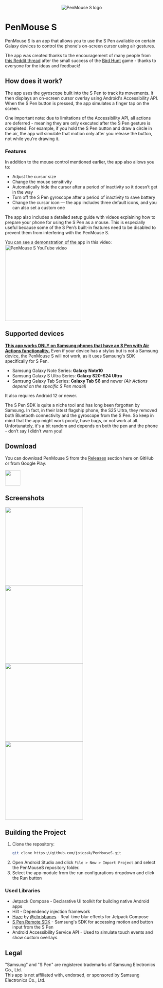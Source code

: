 <p align="center">
  <img alt="PenMouse S logo" src="app/src/main/res/mipmap-xxxhdpi/ic_launcher.webp" />
</p>

# PenMouse S
PenMouse S is an app that allows you to use the S Pen available on certain Galaxy devices to control the phone's on-screen cursor using air gestures.

The app was created thanks to the encouragement of many people from [this Reddit thread](https://www.reddit.com/r/GalaxyS23Ultra/comments/1jbt0bk/i_made_a_simple_game_for_s_pen_and_want_to_show/) after the small success of the [Bird Hunt](https://github.com/jojczak/BirdHunt) game - thanks to everyone for the ideas and feedback!

## How does it work?
The app uses the gyroscope built into the S Pen to track its movements. It then displays an on-screen cursor overlay using Android's Accessibility API. When the S Pen button is pressed, the app simulates a finger tap on the screen.

One important note: due to limitations of the Accessibility API, all actions are deferred - meaning they are only executed after the S Pen gesture is completed. For example, if you hold the S Pen button and draw a circle in the air, the app will simulate that motion only after you release the button, not while you're drawing it.

### Features
In addition to the mouse control mentioned earlier, the app also allows you to:
- Adjust the cursor size
- Change the mouse sensitivity
- Automatically hide the cursor after a period of inactivity so it doesn’t get in the way
- Turn off the S Pen gyroscope after a period of inactivity to save battery
- Change the cursor icon — the app includes three default icons, and you can also set a custom one

The app also includes a detailed setup guide with videos explaining how to prepare your phone for using the S Pen as a mouse. This is especially useful because some of the S Pen’s built-in features need to be disabled to prevent them from interfering with the PenMouse S.

You can see a demonstration of the app in this video:</br>
[<img src="gimp/yt_thumb.png" alt="PenMouse S YouTube video" height="250"/>](https://youtu.be/SMZjguBtFQQ)

## Supported devices
<ins>**This app works ONLY on Samsung phones that have an S Pen with [Air Actions](https://www.samsung.com/us/support/answer/ANS10003221/) functionality.**</ins> Even if your device has a stylus but is not a Samsung device, the PenMouse S will not work, as it uses Samsung's SDK specifically for S Pen.
- Samsung Galaxy Note Series: **Galaxy Note10**
- Samsung Galaxy S Ultra Series: **Galaxy S20-S24 Ultra**
- Samsung Galaxy Tab Series: **Galaxy Tab S6** and newer *(Air Actions depend on the specific S Pen model)*

It also requires Android 12 or newer.

The S Pen SDK is quite a niche tool and has long been forgotten by Samsung. In fact, in their latest flagship phone, the S25 Ultra, they removed both Bluetooth connectivity and the gyroscope from the S Pen. So keep in mind that the app might work poorly, have bugs, or not work at all. Unfortunately, it's a bit random and depends on both the pen and the phone - don’t say I didn’t warn you!

## Download
You can download PenMouse S from the [Releases](https://github.com/jojczak/PenMouseS/releases) section here on GitHub or from Google Play:

[<img src="gimp/google_play_badge.png" height="50">](https://play.google.com/store/apps/details?id=pl.jojczak.penmouses)

## Screenshots
<img src="gimp/screenshots/Screenshot_20250508_154807.png" width="256"> <img src="gimp/screenshots/Screenshot_20250508_154901.png" width="256"> <img src="gimp/screenshots/Screenshot_20250508_155011.png" width="256"> <img src="gimp/screenshots/Screenshot_20250508_155050.png" width="256">

## Building the Project
1. Clone the repository:
   ```bash
   git clone https://github.com/jojczak/PenMouseS.git
   ```
2. Open Android Studio and click `File > New > Import Project` and select the PenMouseS repository folder.
3. Select the app module from the run configurations dropdown and click the Run button

### Used Libraries
- Jetpack Compose - Declarative UI toolkit for building native Android apps
- Hilt - Dependency injection framework
- [Haze](https://github.com/chrisbanes/haze) by [@chrisbanes](https://github.com/chrisbanes) - Real-time blur effects for Jetpack Compose
- [S Pen Remote SDK](https://developer.samsung.com/galaxy-spen-remote/overview.html) - Samsung's SDK for accessing motion and button input from the S Pen
- Android Accessibility Service API - Used to simulate touch events and show custom overlays

## Legal
"Samsung" and "S Pen" are registered trademarks of Samsung Electronics Co., Ltd.</br>
This app is not affiliated with, endorsed, or sponsored by Samsung Electronics Co., Ltd.
